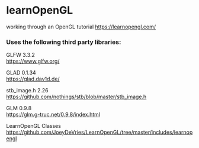 # learnOpenGL
working through an OpenGL tutorial https://learnopengl.com/

### Uses the following third party libraries:

GLFW 3.3.2   
https://www.glfw.org/

GLAD 0.1.34   
https://glad.dav1d.de/

stb_image.h 2.26   
https://github.com/nothings/stb/blob/master/stb_image.h

GLM 0.9.8   
https://glm.g-truc.net/0.9.8/index.html

LearnOpenGL Classes   
https://github.com/JoeyDeVries/LearnOpenGL/tree/master/includes/learnopengl
